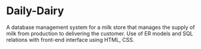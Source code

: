 # Daily-Dairy
A database management system for a milk store that manages the supply of milk from production to delivering the customer. Use of ER models and SQL relations with front-end interface using HTML, CSS.
